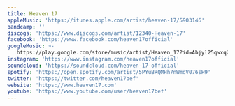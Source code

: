 ```yaml
---
title: Heaven 17
appleMusic: 'https://itunes.apple.com/artist/heaven-17/5903146'
bandcamp: ''
discogs: 'https://www.discogs.com/artist/12340-Heaven-17'
facebook: 'https://www.facebook.com/heaven17official'
googleMusic: >-
   https://play.google.com/store/music/artist/Heaven_17?id=Abjyl25qwxq2rcctw3pqj5mhkkq
instagram: 'https://www.instagram.com/heaven17official'
soundcloud: 'https://soundcloud.com/heaven-17-official'
spotify: 'https://open.spotify.com/artist/5PYuBRQMHh7nWmdV076sH9'
twitter: 'https://twitter.com/heaven17bef'
website: 'https://www.heaven17.com'
youtube: 'https://www.youtube.com/user/heaven17bef'
---
```

